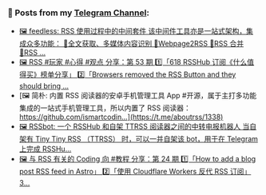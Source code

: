 ### 📰 Posts from my [Telegram Channel](https://t.me/s/aboutrss):
<!-- BLOG-POST-LIST:START -->
- [🖼 feedless: RSS 使用过程中的中间套件 该中间件工具亦是一站式架构，集成众多功能： 🔸全文获取、多媒体内容识别 🔸Webpage2RSS 🔸RSS 合并 🔸RSS ...](https://t.me/aboutrss/1340)
- [🖼 RSS #玩家 #心得 #观点 分享：第 53 期 1️⃣「618 RSSHub 订阅《什么值得买》榜单分享」 2️⃣「Browsers removed the RSS Button and they should bring ...](https://t.me/aboutrss/1339)
- [🖼 简朴: 内置 RSS 阅读器的安卓手机管理工具 App #开源，属于主打多功能集成的一站式手机管理工具，所以内置了 RSS 阅读器： https://github.com/ismartcodin...](https://t.me/aboutrss/1338)
- [🖼 RSSbot: 一个 RSSHub 和自架 TTRSS 阅读器之间的中转电报机器人 当自架有 Tiny Tiny RSS （TTRSS） 时，可以一并自架该 bot，用于在 Telegram 上完成 RSSHu...](https://t.me/aboutrss/1337)
- [🖼 与 RSS 有关的 Coding 向 #教程 分享：第 24 期 1️⃣「How to add a blog post RSS feed in Astro」 2️⃣「使用 Cloudflare Workers 反代 RSS 订阅」 3️...](https://t.me/aboutrss/1336)
<!-- BLOG-POST-LIST:END -->

<!--
**AboutRSS/AboutRSS** is a ✨ _special_ ✨ repository because its `README.md` (this file) appears on your GitHub profile.

Here are some ideas to get you started:

- 🔭 I’m currently working on ...
- 🌱 I’m currently learning ...
- 👯 I’m looking to collaborate on ...
- 🤔 I’m looking for help with ...
- 💬 Ask me about ...
- 📫 How to reach me: ...
- 😄 Pronouns: ...
- ⚡ Fun fact: ...
-->
